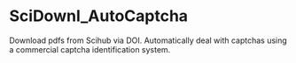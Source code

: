 # SciDownl_AutoCaptcha
 Download pdfs from Scihub via DOI. Automatically deal with captchas using a commercial captcha identification system.
